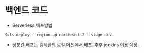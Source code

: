 # 백엔드 코드

* Serverless 배포방법

`$sls deploy --region ap-northeast-2 --stage dev`

* 당분간 배포는 김세환의 로컬 머신에서 배포. 추후 jenkins 이용 예정.